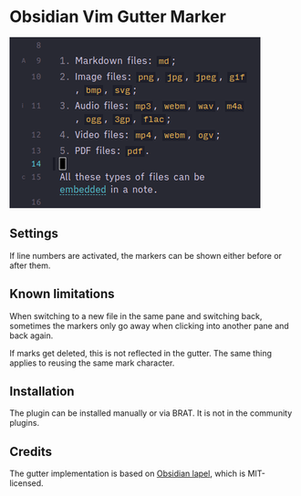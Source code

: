 # Obsidian Vim Gutter Marker

![Vim Gutter Marker screenshot](./media/vim-gutter-marker.png)

## Settings

If line numbers are activated, the markers can be shown either before or after them.

## Known limitations

When switching to a new file in the same pane and switching back, sometimes the markers only go away when clicking into another pane and back again.

If marks get deleted, this is not reflected in the gutter. The same thing applies to reusing the same mark character.

## Installation

The plugin can be installed manually or via BRAT. It is not in the community plugins.

## Credits

The gutter implementation is based on [Obsidian lapel](https://github.com/liamcain/obsidian-lapel/blob/dce7a1d9fc8ac9a2c8d3589b0e4f92d1f0241f39/src/headingWidget.ts), which is MIT-licensed.


